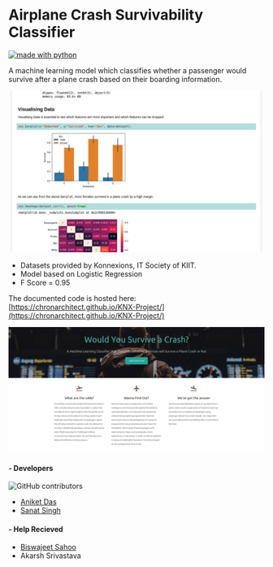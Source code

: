 # Airplane Crash Survivability Classifier
[![made with python](https://forthebadge.com/images/badges/made-with-python.svg)](https://www.python.org)

A machine learning model which classifies whether a passenger would survive after a plane crash based on their boarding information.

![code-preview](images/Screenshot_analysis.png)

- Datasets provided by Konnexions, IT Society of KIIT.
- Model based on Logistic Regression
- F Score = 0.95

The documented code is hosted here:
[https://chronarchitect.github.io/KNX-Project/](https://chronarchitect.github.io/KNX-Project/)

![website-preview](images/Screenshot_frontpage.png)

#### - Developers
![GitHub contributors](https://img.shields.io/github/contributors/chronarchitect/KNX-Project.svg?style=for-the-badge)

- [Aniket Das](https://github.com/chronarchitect)
- [Sanat Singh](https://github.com/sanatsingh)

#### - Help Recieved

- [Biswajeet Sahoo](https://github.com/asterlanghorn)
- Akarsh Srivastava